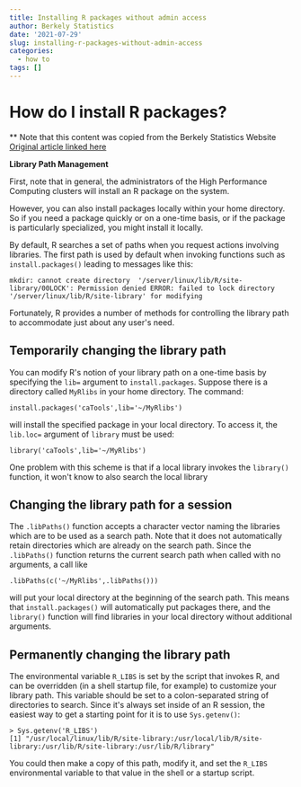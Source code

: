 ```yaml
---
title: Installing R packages without admin access
author: Berkely Statistics
date: '2021-07-29'
slug: installing-r-packages-without-admin-access
categories:
  - how to
tags: []
---
```


# How do I install R packages?

** Note that this content was copied from the Berkely Statistics Website [Original article linked here](https://statistics.berkeley.edu/computing/R-packages)

**Library Path Management**

First, note that in general, the administrators of the High Performance Computing clusters will install an R package on the system.

However, you can also install packages locally within your home directory. So if you need a package quickly or on a one-time basis, or if the package is particularly specialized, you might install it locally.

By default, R searches a set of paths when you request actions involving libraries. The first path is used by default when invoking functions such as `install.packages()` leading to messages like this:

```
mkdir: cannot create directory  '/server/linux/lib/R/site-library/00LOCK': Permission denied ERROR: failed to lock directory  '/server/linux/lib/R/site-library' for modifying
```

Fortunately, R provides a number of methods for controlling the library path to accommodate just about any user's need.

## Temporarily changing the library path

You can modify R's notion of your library path on a one-time basis by specifying the `lib=` argument to `install.packages`. Suppose there is a directory called `MyRlibs` in your home directory. The command:

```
install.packages('caTools',lib='~/MyRlibs')
```

will install the specified package in your local directory. To access it, the `lib.loc=` argument of `library` must be used:

```
library('caTools',lib='~/MyRlibs')
```

One problem with this scheme is that if a local library invokes the `library()` function, it won't know to also search the local library

## Changing the library path for a session

The `.libPaths()` function accepts a 
character vector naming the libraries which are to be used as a search 
path. Note that it does not automatically retain directories which are 
already on the search path. Since the `.libPaths()` function returns the current search path when called with no arguments, a call like

```
.libPaths(c('~/MyRlibs',.libPaths()))
```

will put your local directory at the beginning of the search path. This means that `install.packages()` will automatically put packages there, and the `library()` function will find libraries in your local directory without additional arguments.

## Permanently changing the library path

The environmental variable `R_LIBS` is set
 by the script that invokes R, and can be overridden (in a shell startup
 file, for example) to customize your library path. This variable should
 be set to a colon-separated string of directories to search. Since it's
 always set inside of an R session, the easiest way to get a starting 
point for it is to use `Sys.getenv()`:

```
> Sys.getenv('R_LIBS')
[1] "/usr/local/linux/lib/R/site-library:/usr/local/lib/R/site-library:/usr/lib/R/site-library:/usr/lib/R/library"
```

You could then make a copy of this path, modify it, and set the `R_LIBS` environmental variable to that value in the shell or a startup script.